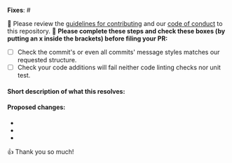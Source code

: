 <!-- Love Front-End Checklist? Please consider supporting our collective:
👉  https://opencollective.com/front-end-checklist/donate -->

**Fixes**: #

🚨 Please review the [guidelines for contributing](CONTRIBUTING.md) and our [code of conduct](../CODE_OF_CONDUCT.md) to this repository. 🚨
**Please complete these steps and check these boxes (by putting an x inside the brackets) before filing your PR:**

- [ ] Check the commit's or even all commits' message styles matches our requested structure.
- [ ] Check your code additions will fail neither code linting checks nor unit test.

#### Short description of what this resolves:


#### Proposed changes:

-
-
-

👍 Thank you so much!
